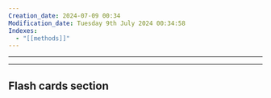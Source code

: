 ```yaml
---
Creation_date: 2024-07-09 00:34
Modification_date: Tuesday 9th July 2024 00:34:58
Indexes:
  - "[[methods]]"
---
```



----




















---
## Flash cards section
